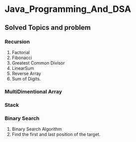 # Java_Programming_And_DSA

<h2>Solved Topics and problem</h2>

  <h3>Recursion</h3>

1. Factorial
2. Fibonacci
3. Greatest Common Divisor
4. LinearSum
5. Reverse Array
6. Sum of Digits.

  <h3>MultiDimentional Array</h3>

  <h3>Stack</h3>

  <h3>Binary Search</h3>
  
1. Binary Search Algorithm
2. Find the first and last position of the target.
  



